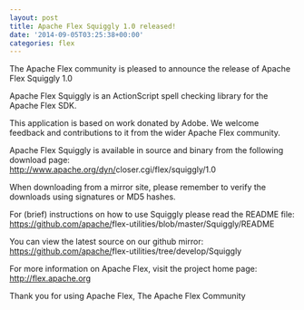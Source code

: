 ```yaml
---
layout: post
title: Apache Flex Squiggly 1.0 released!
date: '2014-09-05T03:25:38+00:00'
categories: flex
---
```

The Apache Flex community is pleased to announce the release of Apache Flex Squiggly 1.0

Apache Flex Squiggly is an ActionScript spell checking library for the Apache Flex SDK.

This application is based on work donated by Adobe. We welcome feedback and contributions to it from the wider Apache Flex community.

Apache Flex Squiggly is available in source and binary from the following download page:<br>
<a href="http://www.apache.org/dyn/closer.cgi/flex/squiggly/1.0" target="_blank">http://www.apache.org/dyn/<wbr>closer.cgi/flex/squiggly/1.0</a>

When downloading from a mirror site, please remember to verify the downloads using signatures or MD5 hashes.

For (brief) instructions on how to use Squiggly please read the README file:<br>
<a href="https://github.com/apache/flex-utilities/blob/master/Squiggly/README" target="_blank">https://github.com/apache/<wbr>flex-utilities/blob/master/<wbr>Squiggly/README</a>

You can view the latest source on our github mirror:
<a href="https://github.com/apache/flex-utilities/tree/develop/Squiggly" target="_blank">https://github.com/apache/<wbr>flex-utilities/tree/develop/<wbr>Squiggly</a>

For more information on Apache Flex, visit the project home page:
<a href="http://flex.apache.org" target="_blank">http://flex.apache.org</a>

Thank you for using Apache Flex,
The Apache Flex Community
